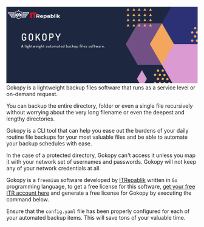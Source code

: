 ![image](gokopy_logo.png)
Gokopy is a lightweight backup files software that runs as a service level or on-demand request.

You can backup the entire directory, folder or even a single file recursively
without worrying about the very long filename or even the deepest and lengthy directories.
	
Gokopy is a CLI tool that can help you ease out the burdens of your daily routine file backups for 
your most valuable files and be able to automate your backup schedules with ease.

In the case of a protected directory, Gokopy can't access it unless you map it with your network set of usernames
and passwords. Gokopy will not keep any of your network credentials at all.

Gokopy is a `freemium` software developed by [ITRepablik](https://itrepablik.com/) written in `Go` programming language, to get a free license for this software, [get your free ITR account here](https://itrepablik.com/signup) and generate a free license for Gokopy by executing the command below.

Ensure that the `config.yaml` file has been properly configured for each of your automated backup items.
This will save tons of your valuable time.
